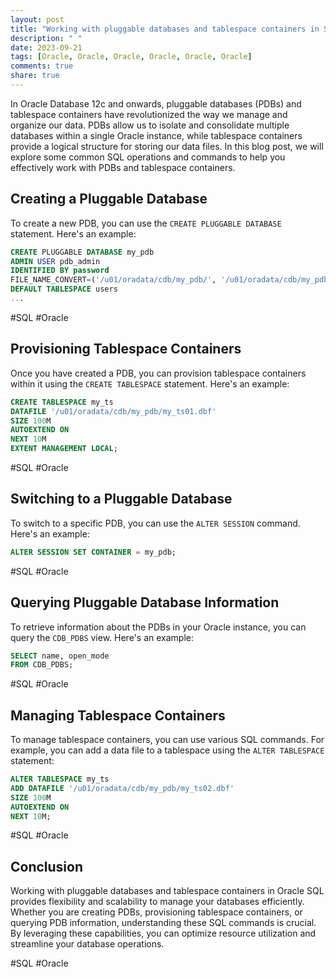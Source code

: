 ```yaml
---
layout: post
title: "Working with pluggable databases and tablespace containers in SQL"
description: " "
date: 2023-09-21
tags: [Oracle, Oracle, Oracle, Oracle, Oracle, Oracle]
comments: true
share: true
---
```


In Oracle Database 12c and onwards, pluggable databases (PDBs) and tablespace containers have revolutionized the way we manage and organize our data. PDBs allow us to isolate and consolidate multiple databases within a single Oracle instance, while tablespace containers provide a logical structure for storing our data files. In this blog post, we will explore some common SQL operations and commands to help you effectively work with PDBs and tablespace containers.

## Creating a Pluggable Database

To create a new PDB, you can use the `CREATE PLUGGABLE DATABASE` statement. Here's an example:

```sql
CREATE PLUGGABLE DATABASE my_pdb
ADMIN USER pdb_admin
IDENTIFIED BY password
FILE_NAME_CONVERT=('/u01/oradata/cdb/my_pdb/', '/u01/oradata/cdb/my_pdb_clone/')
DEFAULT TABLESPACE users
...
```
#SQL #Oracle

## Provisioning Tablespace Containers

Once you have created a PDB, you can provision tablespace containers within it using the `CREATE TABLESPACE` statement. Here's an example:

```sql
CREATE TABLESPACE my_ts
DATAFILE '/u01/oradata/cdb/my_pdb/my_ts01.dbf'
SIZE 100M
AUTOEXTEND ON
NEXT 10M
EXTENT MANAGEMENT LOCAL;
```
#SQL #Oracle

## Switching to a Pluggable Database

To switch to a specific PDB, you can use the `ALTER SESSION` command. Here's an example:

```sql
ALTER SESSION SET CONTAINER = my_pdb;
```
#SQL #Oracle

## Querying Pluggable Database Information

To retrieve information about the PDBs in your Oracle instance, you can query the `CDB_PDBS` view. Here's an example:

```sql
SELECT name, open_mode
FROM CDB_PDBS;
```
#SQL #Oracle

## Managing Tablespace Containers

To manage tablespace containers, you can use various SQL commands. For example, you can add a data file to a tablespace using the `ALTER TABLESPACE` statement:

```sql
ALTER TABLESPACE my_ts
ADD DATAFILE '/u01/oradata/cdb/my_pdb/my_ts02.dbf'
SIZE 100M
AUTOEXTEND ON
NEXT 10M;
```
#SQL #Oracle

## Conclusion

Working with pluggable databases and tablespace containers in Oracle SQL provides flexibility and scalability to manage your databases efficiently. Whether you are creating PDBs, provisioning tablespace containers, or querying PDB information, understanding these SQL commands is crucial. By leveraging these capabilities, you can optimize resource utilization and streamline your database operations.

#SQL #Oracle